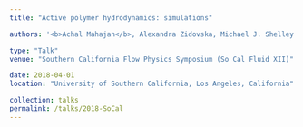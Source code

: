 ```yaml
---
title: "Active polymer hydrodynamics: simulations"

authors: '<b>Achal Mahajan</b>, Alexandra Zidovska, Michael J. Shelley and David Saintillan.'

type: "Talk"
venue: "Southern California Flow Physics Symposium (So Cal Fluid XII)"

date: 2018-04-01
location: "University of Southern California, Los Angeles, California"

collection: talks
permalink: /talks/2018-SoCal
---
```

